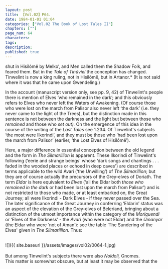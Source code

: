 ```yaml
---
layout: post
title: 【Vol.02】P64.
date: 1984-01-01 01:04
categories: ["Vol.02 The Book of Lost Tales II"]
chapters: [""]
page_num: 64
characters: 
tags: 
description: 
published: true
---
```


<p style="text-indent: 0;">
shut in Hisilómë by Melko’, and Men called them the Shadow Folk, and feared them. But in the <I>Tale of Tinúviel </I>the conception has changed. Tinwelint is now a king ruling, not in Hisilómë, but in Artanor.* (It is not said where it was that he came upon Gwendeling.)
</p>

In the account (manuscript version only, see pp. 9, 42) of Tinwelint's people there is mention of Elves ‘who remained in the dark’; and this obviously refers to Elves who never left the Waters of Awakening. (Of course those who were lost on the march from Palisor also never left ‘the dark’ (i.e. they never came to the light of the Trees), but the distinction made in this sentence is not between the darkness and the light but between those who <I>remained </I>and those who <I>set out). </I>On the emergence of this idea in the course of the writing of the <I>Last Tales </I>see 1.234. Of Tinwelint's subjects ‘the most were Ilkorindi’, and they must be those who ‘had been lost upon the march from Palisor’ (earlier, ‘the Lost Elves of Hisilómë’).

Here, a major difference in essential conception between the old legend and the form in <I>The Silmarillion </I>is apparent. These Ilkorindi of Tinwelint's following (‘eerie and strange beings' whose ‘dark songs and chantings . . . faded in the wooded places or echoed in deep caves') are described in terms applicable to the wild Avari (‘the Unwilling’) of <I>The Silmarillion</I>; but they are of course actually the precursors of the Grey-elves of Doriath. The term <I>Eldar </I>is here equivalent to <I>Elves </I>(‘all the Eldar both <I>those who remained in the dark </I>or had been lost upon the march from Palisor’) and is not restricted to those who made, or at least embarked on, the Great Journey; all were Ilkorindi - Dark Elves - if they never passed over the Sea. The later significance of the Great Journey in conferring ‘Eldarin’ status was an aspect of the elevation of the Grey-elves of Beleriand, bringing about a distinction of the utmost importance within the category of the <I>Moriquendi </I>or ‘Elves of the Darkness’ - the <I>Avari </I>(who were not Eldar) and the <I>Úmanyar </I>(the Eldar who were ‘not of Aman’): see the table ‘The Sundering of the Elves' given in <I>The Silmarillion. </I>Thus:

<br>
![]({{ site.baseurl }}/assets/images/vol02/0064-1.jpg)
<br><br>
But among Tinwelint's subjects there were also <I>Noldoli, </I>Gnomes.<BR>This matter is somewhat obscure, but at least it may be observed that the

